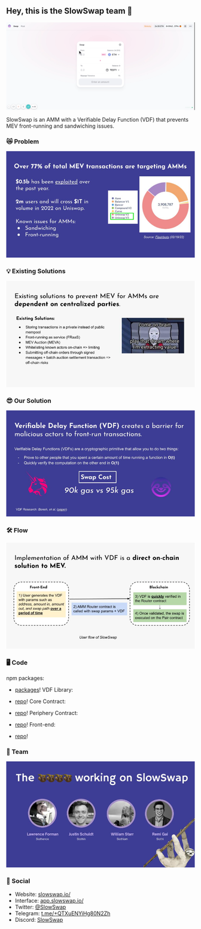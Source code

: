 ## Hey, this is the SlowSwap team 🦥

![Here's a simple demo of our project](SlowSwapDemo.gif)

SlowSwap is an AMM with a Verifiable Delay Function (VDF) that prevents MEV front-running and sandwiching issues. 

### 😿 Problem

![problem](problem.jpg)

### 💡 Existing Solutions

![existing](existing.jpg)

### 😎 Our Solution

![vdf](vdf.jpg)

### 🛠 Flow

![flow](flow.jpg)

### 🖥 Code

npm packages:

- [packages](https://www.npmjs.com/search?q=slowswap)!
VDF Library: 

- [repo](https://github.com/SlowSwap/vdf)!
Core Contract:

- [repo](https://github.com/SlowSwap/slowswap-core)!
Periphery Contract:

- [repo](https://github.com/SlowSwap/slowswap-periphery)!
Front-end: 

- [repo](https://github.com/SlowSwap/slow-front-end)!


### 🦥 Team

![team](team.jpg)

### 📱 Social

- Website: [slowswap.io/](https://slowswap.io//)
- Interface: [app.slowswap.io/](https://app.slowswap.io/)
- Twitter: [@SlowSwap](https://twitter.com/SlowSwap)
- Telegram: [t.me/+QTXuENYiHg80N2Zh](https://t.me/+QTXuENYiHg80N2Zh)
- Discord: [SlowSwap](https://discord.gg/j3WzFtDZZc)
